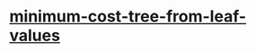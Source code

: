 # [minimum-cost-tree-from-leaf-values](https://leetcode-cn.com/problems/minimum-cost-tree-from-leaf-values)
